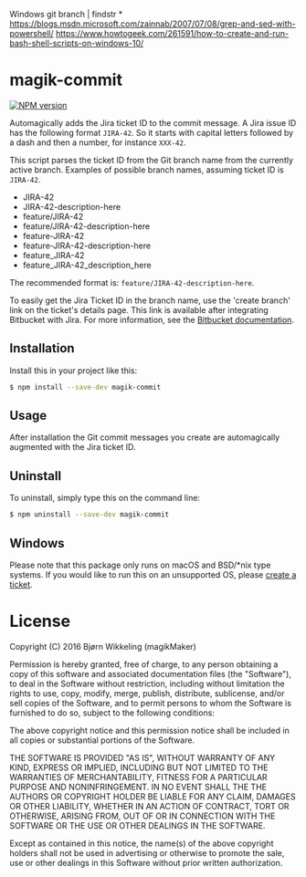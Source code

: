 
Windows
git branch | findstr *
https://blogs.msdn.microsoft.com/zainnab/2007/07/08/grep-and-sed-with-powershell/
https://www.howtogeek.com/261591/how-to-create-and-run-bash-shell-scripts-on-windows-10/


magik-commit
============
[![NPM version](https://badge.fury.io/js/magik-commit.svg)](http://badge.fury.io/js/magik-commit)

Automagically adds the Jira ticket ID to the commit message. A Jira issue ID 
has the following format `JIRA-42`. So it starts with capital letters followed 
by a dash and then a number, for instance `XXX-42`. 

This script parses the ticket ID from the Git branch name from the currently
active branch. Examples of possible branch names, assuming ticket ID is `JIRA-42`.
- JIRA-42
- JIRA-42-description-here
- feature/JIRA-42
- feature/JIRA-42-description-here
- feature-JIRA-42
- feature-JIRA-42-description-here
- feature_JIRA-42
- feature_JIRA-42_description_here

The recommended format is: `feature/JIRA-42-description-here`.

To easily get the Jira Ticket ID in the branch name, use the 'create branch' 
link on the ticket's details page. This link is available after integrating
Bitbucket with Jira. For more information, see the [Bitbucket documentation](https://confluence.atlassian.com/bitbucketserver/jira-integration-776639874.html).

Installation
------------
Install this in your project like this:
```bash
$ npm install --save-dev magik-commit
```

Usage
-----
After installation the Git commit messages you create are automagically 
augmented with the Jira ticket ID.

Uninstall
---------
To uninstall, simply type this on the command line:
```bash
$ npm uninstall --save-dev magik-commit
```

Windows
-------
Please note that this package only runs on macOS and BSD/*nix type systems. If
you would like to run this on an unsupported OS, please 
[create a ticket](https://github.com/magikMaker/magik-commit/issues).

License
=======

Copyright (C) 2016 Bjørn Wikkeling (magikMaker)


Permission is hereby granted, free of charge, to any person obtaining a copy of 
this software and associated documentation files (the "Software"), to deal in 
the Software without restriction, including without limitation the rights to 
use, copy, modify, merge, publish, distribute, sublicense, and/or sell copies 
of the Software, and to permit persons to whom the Software is furnished to do 
so, subject to the following conditions:

The above copyright notice and this permission notice shall be included in all 
copies or substantial portions of the Software.

THE SOFTWARE IS PROVIDED "AS IS", WITHOUT WARRANTY OF ANY KIND, EXPRESS OR 
IMPLIED, INCLUDING BUT NOT LIMITED TO THE WARRANTIES OF MERCHANTABILITY, 
FITNESS FOR A PARTICULAR PURPOSE AND NONINFRINGEMENT. IN NO EVENT SHALL THE 
THE AUTHORS OR COPYRIGHT HOLDER BE LIABLE FOR ANY CLAIM, DAMAGES OR OTHER 
LIABILITY, WHETHER IN AN ACTION OF CONTRACT, TORT OR OTHERWISE, ARISING FROM, 
OUT OF OR IN CONNECTION WITH THE SOFTWARE OR THE USE OR OTHER DEALINGS IN THE 
SOFTWARE.

Except as contained in this notice, the name(s) of the above copyright holders 
shall not be used in advertising or otherwise to promote the sale, use or other 
dealings in this Software without prior written authorization.
